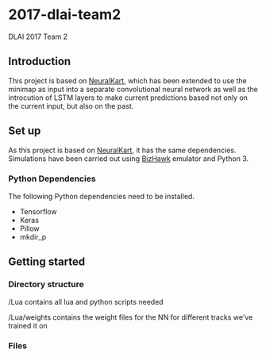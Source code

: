 # 2017-dlai-team2
DLAI 2017 Team 2

## Introduction

This project is based on [NeuralKart](https://github.com/rameshvarun/NeuralKart/edit/master/README.md), which has been extended to use the minimap as input into a separate convolutional neural network as well as the introcution of LSTM layers to make current predictions based not only on the current input, but also on the past. 

## Set up
As this project is based on [NeuralKart](), it has the same dependencies. Simulations have been carried out using [BizHawk](https://github.com/TASVideos/BizHawk) emulator and Python 3.

### Python Dependencies
The following Python dependencies need to be installed.

- Tensorflow
- Keras
- Pillow
- mkdir_p

## Getting started
### Directory structure

/Lua contains all lua and python scripts needed

/Lua/weights contains the weight files for the NN for different tracks we've trained it on

### Files

